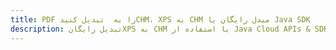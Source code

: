 ---title: PDF را به  تبدیل کنیدCHM، XPS به CHM مبدل رایگان یا Java SDKdescription: تبدیل رایگانXPS به CHM با استفاده از Java Cloud APIs & SDK همچنین اسناد PDF را در Cloud ایجاد، ویرایش و رندر کنید.---